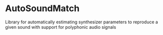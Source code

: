 # AutoSoundMatch
Library for automatically estimating synthesizer parameters to reproduce a given sound with support for polyphonic audio signals
